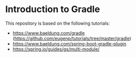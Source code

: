 # Introduction to Gradle

This repository is based on the following tutorials:

* https://www.baeldung.com/gradle (https://github.com/eugenp/tutorials/tree/master/gradle)
* https://www.baeldung.com/spring-boot-gradle-plugin
* https://spring.io/guides/gs/multi-module/
